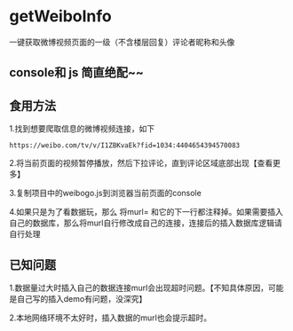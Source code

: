 # getWeiboInfo
一键获取微博视频页面的一级（不含楼层回复）评论者昵称和头像
## console和 js  简直绝配~~
## 食用方法

1.找到想要爬取信息的微博视频连接，如下

```
https://weibo.com/tv/v/I1ZBKvaEk?fid=1034:4404654394570083
```

2.将当前页面的视频暂停播放，然后下拉评论，直到评论区域底部出现【查看更多】


3.复制项目中的weibogo.js到浏览器当前页面的console


4.如果只是为了看数据玩，那么 将murl=  和它的下一行都注释掉。如果需要插入自己的数据库，那么将murl自行修改成自己的连接，连接后的插入数据库逻辑请自行处理

## 已知问题

1.数据量过大时插入自己的数据连接murl会出现超时问题。【不知具体原因，可能是自己写的插入demo有问题，没深究】

2.本地网络环境不太好时，插入数据的murl也会提示超时。
